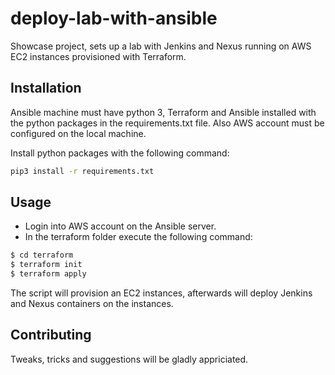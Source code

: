 # deploy-lab-with-ansible

Showcase project, sets up a lab with Jenkins and Nexus running on AWS EC2 instances provisioned with Terraform.

## Installation

Ansible machine must have python 3, Terraform and Ansible installed with the python packages in the requirements.txt file. Also AWS account must be configured on the local machine.

Install python packages with the following command:

```bash
pip3 install -r requirements.txt
```

## Usage

* Login into AWS account on the Ansible server.
* In the terraform folder execute the following command:
```bash
$ cd terraform
$ terraform init
$ terraform apply
```

The script will provision an EC2 instances, afterwards will deploy Jenkins and Nexus containers on the instances.


## Contributing

Tweaks, tricks and suggestions will be gladly appriciated.
